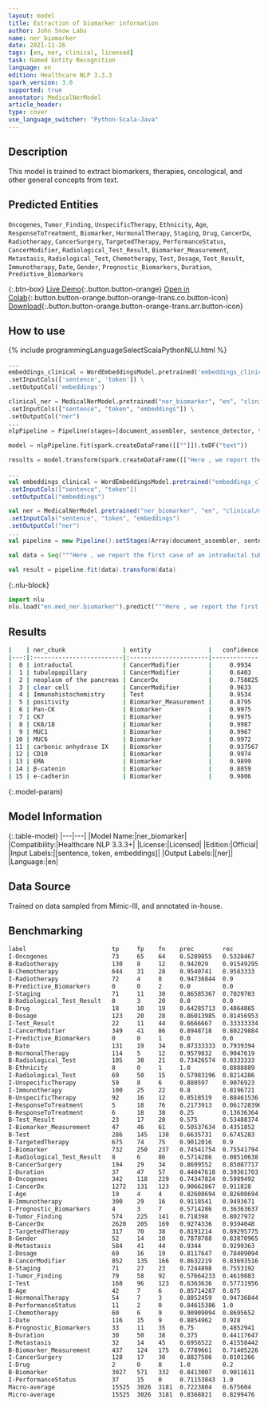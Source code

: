 ```yaml
---
layout: model
title: Extraction of biomarker information
author: John Snow Labs
name: ner_biomarker
date: 2021-11-26
tags: [en, ner, clinical, licensed]
task: Named Entity Recognition
language: en
edition: Healthcare NLP 3.3.3
spark_version: 3.0
supported: true
annotator: MedicalNerModel
article_header:
type: cover
use_language_switcher: "Python-Scala-Java"
---
```



## Description


This model is trained to extract biomarkers, therapies, oncological, and other general concepts from text.


## Predicted Entities


`Oncogenes`, `Tumor_Finding`, `UnspecificTherapy`, `Ethnicity`, `Age`, `ResponseToTreatment`, `Biomarker`, `HormonalTherapy`, `Staging`, `Drug`, `CancerDx`, `Radiotherapy`, `CancerSurgery`, `TargetedTherapy`, `PerformanceStatus`, `CancerModifier`, `Radiological_Test_Result`, `Biomarker_Measurement`, `Metastasis`, `Radiological_Test`, `Chemotherapy`, `Test`, `Dosage`, `Test_Result`, `Immunotherapy`, `Date`, `Gender`, `Prognostic_Biomarkers`, `Duration`, `Predictive_Biomarkers`


{:.btn-box}
[Live Demo](https://demo.johnsnowlabs.com/healthcare/NER_BIOMARKER/){:.button.button-orange}
[Open in Colab](https://colab.research.google.com/github/JohnSnowLabs/spark-nlp-workshop/blob/master/tutorials/Certification_Trainings/Healthcare/1.Clinical_Named_Entity_Recognition_Model.ipynb){:.button.button-orange.button-orange-trans.co.button-icon}
[Download](https://s3.amazonaws.com/auxdata.johnsnowlabs.com/clinical/models/ner_biomarker_en_3.3.3_3.0_1637935088644.zip){:.button.button-orange.button-orange-trans.arr.button-icon}


## How to use






<div class="tabs-box" markdown="1">
{% include programmingLanguageSelectScalaPythonNLU.html %}

```python
...
embeddings_clinical = WordEmbeddingsModel.pretrained('embeddings_clinical', 'en', 'clinical/models') \
.setInputCols(['sentence', 'token']) \
.setOutputCol('embeddings')

clinical_ner = MedicalNerModel.pretrained("ner_biomarker", "en", "clinical/models") \
.setInputCols(["sentence", "token", "embeddings"]) \
.setOutputCol("ner")
...
nlpPipeline = Pipeline(stages=[document_assembler, sentence_detector, tokenizer, embeddings_clinical,  clinical_ner, ner_converter])

model = nlpPipeline.fit(spark.createDataFrame([[""]]).toDF("text"))

results = model.transform(spark.createDataFrame([["Here , we report the first case of an intraductal tubulopapillary neoplasm of the pancreas with clear cell morphology . Immunohistochemistry revealed positivity for Pan-CK , CK7 , CK8/18 , MUC1 , MUC6 , carbonic anhydrase IX , CD10 , EMA , β-catenin and e-cadherin "]], ["text"]))


```
```scala
...
val embeddings_clinical = WordEmbeddingsModel.pretrained("embeddings_clinical", "en", "clinical/models")
.setInputCols(["sentence", "token"])
.setOutputCol("embeddings")

val ner = MedicalNerModel.pretrained("ner_biomarker", "en", "clinical/models") 
.setInputCols("sentence", "token", "embeddings")
.setOutputCol("ner")
...
val pipeline = new Pipeline().setStages(Array(document_assembler, sentence_detector, tokenizer, embeddings_clinical, ner, ner_converter))

val data = Seq("""Here , we report the first case of an intraductal tubulopapillary neoplasm of the pancreas with clear cell morphology . Immunohistochemistry revealed positivity for Pan-CK , CK7 , CK8/18 , MUC1 , MUC6 , carbonic anhydrase IX , CD10 , EMA , β-catenin and e-cadherin """).toDS.toDF("text")

val result = pipeline.fit(data).transform(data)
```


{:.nlu-block}
```python
import nlu
nlu.load("en.med_ner.biomarker").predict("""Here , we report the first case of an intraductal tubulopapillary neoplasm of the pancreas with clear cell morphology . Immunohistochemistry revealed positivity for Pan-CK , CK7 , CK8/18 , MUC1 , MUC6 , carbonic anhydrase IX , CD10 , EMA , β-catenin and e-cadherin """)
```

</div>


## Results


```bash
|    | ner_chunk                | entity                |   confidence |
|---:|:-------------------------|:----------------------|-------------:|
|  0 | intraductal              | CancerModifier        |     0.9934   |
|  1 | tubulopapillary          | CancerModifier        |     0.6403   |
|  2 | neoplasm of the pancreas | CancerDx              |     0.758825 |
|  3 | clear cell               | CancerModifier        |     0.9633   |
|  4 | Immunohistochemistry     | Test                  |     0.9534   |
|  5 | positivity               | Biomarker_Measurement |     0.8795   |
|  6 | Pan-CK                   | Biomarker             |     0.9975   |
|  7 | CK7                      | Biomarker             |     0.9975   |
|  8 | CK8/18                   | Biomarker             |     0.9987   |
|  9 | MUC1                     | Biomarker             |     0.9967   |
| 10 | MUC6                     | Biomarker             |     0.9972   |
| 11 | carbonic anhydrase IX    | Biomarker             |     0.937567 |
| 12 | CD10                     | Biomarker             |     0.9974   |
| 13 | EMA                      | Biomarker             |     0.9899   |
| 14 | β-catenin                | Biomarker             |     0.8059   |
| 15 | e-cadherin               | Biomarker             |     0.9806   |


```


{:.model-param}
## Model Information


{:.table-model}
|---|---|
|Model Name:|ner_biomarker|
|Compatibility:|Healthcare NLP 3.3.3+|
|License:|Licensed|
|Edition:|Official|
|Input Labels:|[sentence, token, embeddings]|
|Output Labels:|[ner]|
|Language:|en|


## Data Source


Trained on data sampled from Mimic-III, and annotated in-house.


## Benchmarking


```bash
label                      	 tp     fp    fn    prec        rec         f1        
I-Oncogenes                	 73     65    64    0.5289855   0.5328467   0.53090906
B-Radiotherapy             	 130    8     12    0.942029    0.91549295  0.9285714 
B-Chemotherapy             	 644    31    28    0.9540741   0.9583333   0.956199  
I-Radiotherapy             	 72     4     8     0.94736844  0.9         0.92307687
B-Predictive_Biomarkers    	 0      0     2     0.0         0.0         0.0       
I-Staging                  	 71     11    30    0.86585367  0.7029703   0.77595633
B-Radiological_Test_Result 	 0      3     20    0.0         0.0         0.0       
B-Drug                     	 18     10    19    0.64285713  0.4864865   0.5538461 
B-Dosage                   	 123    20    28    0.86013985  0.81456953  0.8367347 
I-Test_Result              	 22     11    44    0.6666667   0.33333334  0.44444448
I-CancerModifier           	 349    41    86    0.8948718   0.80229884  0.8460606 
I-Predictive_Biomarkers    	 0      0     1     0.0         0.0         0.0       
B-Date                     	 131    19    34    0.87333333  0.7939394   0.831746  
B-HormonalTherapy          	 114    5     12    0.9579832   0.9047619   0.9306123 
B-Radiological_Test        	 105    38    21    0.73426574  0.8333333   0.78066915
B-Ethnicity                	 8      0     1     1.0         0.8888889   0.94117653
I-Radiological_Test        	 69     50    15    0.57983196  0.8214286   0.67980295
I-UnspecificTherapy        	 59     8     6     0.880597    0.9076923   0.8939394 
I-Immunotherapy            	 100    25    22    0.8         0.8196721   0.80971664
B-UnspecificTherapy        	 92     16    12    0.8518519   0.88461536  0.8679245 
I-ResponseToTreatment      	 5      18    76    0.2173913   0.061728396 0.09615384
B-ResponseToTreatment      	 6      18    38    0.25        0.13636364  0.1764706 
B-Test_Result              	 23     17    20    0.575       0.53488374  0.55421686
I-Biomarker_Measurement    	 47     46    61    0.50537634  0.4351852   0.4676617 
B-Test                     	 286    145   138   0.6635731   0.6745283   0.6690058 
B-TargetedTherapy          	 675    74    75    0.9012016   0.9         0.9006004 
I-Biomarker                	 732    250   237   0.74541754  0.75541794  0.75038445
I-Radiological_Test_Result 	 8      6     86    0.5714286   0.08510638  0.14814815
B-CancerSurgery            	 194    29    34    0.8699552   0.85087717  0.86031044
I-Duration                 	 37     47    57    0.44047618  0.39361703  0.41573036
B-Oncogenes                	 342    118   229   0.74347824  0.5989492   0.66343355
I-CancerDx                 	 1272   131   123   0.90662867  0.911828    0.9092209 
I-Age                      	 19     4     4     0.82608694  0.82608694  0.826087  
B-Immunotherapy            	 300    29    16    0.9118541   0.9493671   0.9302325 
I-Prognostic_Biomarkers    	 4      3     7     0.5714286   0.36363637  0.44444445
B-Tumor_Finding            	 574    225   141   0.718398    0.8027972   0.75825626
B-CancerDx                 	 2620   205   169   0.9274336   0.9394048   0.9333808 
I-TargetedTherapy          	 317    70    38    0.8191214   0.89295775  0.8544474 
B-Gender                   	 52     14    10    0.7878788   0.83870965  0.81250006
B-Metastasis               	 584    41    44    0.9344      0.9299363   0.9321628 
I-Dosage                   	 69     16    19    0.8117647   0.78409094  0.7976879 
B-CancerModifier           	 852    135   166   0.8632219   0.83693516  0.84987533
B-Staging                  	 71     27    23    0.7244898   0.7553192   0.7395834 
I-Tumor_Finding            	 79     58    92    0.57664233  0.4619883   0.512987  
I-Test                     	 168    96    123   0.6363636   0.57731956  0.60540545
B-Age                      	 42     7     6     0.85714287  0.875       0.8659794 
I-HormonalTherapy          	 54     7     3     0.8852459   0.94736844  0.91525424
B-PerformanceStatus        	 11     2     0     0.84615386  1.0         0.9166667 
I-Chemotherapy             	 60     6     9     0.90909094  0.8695652   0.8888889 
I-Date                     	 116    15    9     0.8854962   0.928       0.90625   
B-Prognostic_Biomarkers    	 33     11    35    0.75        0.4852941   0.58928573
B-Duration                 	 30     50    38    0.375       0.44117647  0.40540543
I-Metastasis               	 32     14    45    0.6956522   0.41558442  0.5203252 
B-Biomarker_Measurement    	 437    124   175   0.7789661   0.71405226  0.745098  
I-CancerSurgery            	 128    17    30    0.8827586   0.8101266   0.8448845 
I-Drug                     	 2      0     8     1.0         0.2         0.3333333 
B-Biomarker                	 3027   571   332   0.8413007   0.9011611   0.8702027 
I-PerformanceStatus        	 37     15    0     0.71153843  1.0         0.83146065
Macro-average                15525  3026  3181  0.7223804   0.675604    0.69820964
Micro-average	             15525  3026  3181  0.8368821   0.8299476   0.8334004
```
<!--stackedit_data:
eyJoaXN0b3J5IjpbMzI5ODA1NDM5XX0=
-->